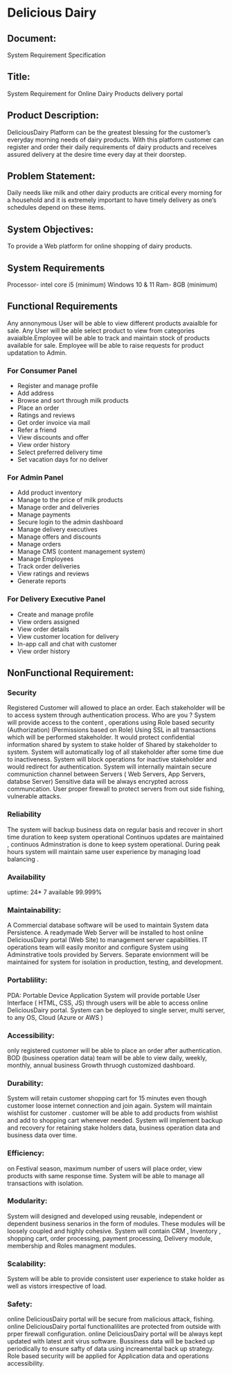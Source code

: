 # Delicious Dairy
## Document:
System Requirement Specification

## Title:
System Requirement for Online Dairy Products delivery portal

## Product Description:
DeliciousDairy Platform can be the greatest blessing for the customer’s everyday morning needs of dairy products. With this platform customer can register and order their daily requirements of dairy products and receives assured delivery at the desire time every day at their doorstep.

## Problem Statement:
Daily needs like milk and other dairy products are critical every morning for a household and it is extremely important to have timely delivery as one’s schedules depend on these items. 

## System Objectives:
To provide a Web platform for online shopping of dairy products. 

## System Requirements
Processor- intel core i5 (minimum)
Windows 10 & 11
Ram- 8GB (minimum)


## Functional Requirements

Any annonymous User will be able to view different products avaialble for sale. Any User will be able select product to view from categories avaialble.Employee will be able to track and maintain stock of products available for sale. Employee will be able to raise requests for product updatation to Admin.

### For Consumer Panel
- Register and manage profile
- Add address
- Browse and sort through milk products
- Place an order
- Ratings and reviews
- Get order invoice via mail
- Refer a friend
- View discounts and offer
- View order history
- Select preferred delivery time
- Set vacation days for no deliver

### For Admin Panel
- Add product inventory
- Manage to the price of milk products
- Manage order and deliveries
- Manage payments
- Secure login to the admin dashboard
- Manage delivery executives
- Manage offers and discounts
- Manage orders
- Manage CMS (content management system)
- Manage Employees
- Track order deliveries
- View ratings and reviews
- Generate reports

### For Delivery Executive Panel
- Create and manage profile
- View orders assigned
- View order details
- View customer location for delivery
- In-app call and chat with customer
- View order history

## NonFunctional Requirement:
### Security
Registered Customer will allowed to place an order. Each stakeholder will be to access system through authentication process. Who are you ? System will provide access to the content , operations using Role based security (Authorization) (Permissions based on Role) Using SSL in all transactions which will be performed stakeholder. It would protect confidential information shared by system to stake holder of Shared by stakeholder to system. System will automatically log of all stakeholder after some time due to inactiveness. System will block operations for inactive stakeholder and would redirect for authentication. System will internally maintain secure communiction channel between Servers ( Web Servers, App Servers, databse Server) Sensitive data will be always encrypted across communcation. User proper firewall to protect servers from out side fishing, vulnerable attacks.

### Reliability
The system will backup business data on regular basis and recover in short time duration to keep system operational Continuos updates are maintained , continuos Adminstration is done to keep system operational. During peak hours system will maintain same user experience by managing load balancing .

### Availability
uptime: 24* 7 available 99.999%

### Maintainability:
A Commercial database software will be used to maintain System data Persistence. A readymade Web Server will be installed to host online DeliciousDairy portal (Web Site) to management server capabilities. IT operations team will easily monitor and configure System using Adminstrative tools provided by Servers. Separate enviornment will be maintained for system for isolation in production, testing, and development.

### Portablility:
PDA: Portable Device Application System will provide portable User Interface ( HTML, CSS, JS) through users will be able to access online DeliciousDairy portal. System can be deployed to single server, multi server, to any OS, Cloud (Azure or AWS )

### Accessibility:
only registered customer will be able to place an order after authentication. BOD (business operation data) team will be able to view daily, weekly, monthly, annual business Growth thruogh customized dashboard.

### Durability:
System will retain customer shopping cart for 15 minutes even though customer loose internet connection and join again. System will maintain wishlist for customer . customer will be able to add products from wishlist and add to shopping cart whenever needed. System will implement backup and recovery for retaining stake holders data, business operation data and business data over time.

### Efficiency:
on Festival season, maximum number of users will place order, view products with same response time. System will be able to manage all transactions with isolation.

### Modularity:
System will designed and developed using reusable, independent or dependent business senarios in the form of modules. These modules will be loosely coupled and highly cohesive. System will contain CRM , Inventory , shopping cart, order processing, payment processing, Delivery module, membership and Roles managment modules.

### Scalability:
System will be able to provide consistent user experience to stake holder as well as vistors irrespective of load.

### Safety:
online DeliciousDairy portal will be secure from malicious attack, fishing. online DeliciousDairy portal functionalilites are protected from outside with prper firewall configuration. online DeliciousDairy portal will be always kept updated with latest anit virus software. Bussiness data will be backed up periodically to ensure safty of data using increamental back up strategy. Role based security will be applied for Application data and operations accessibility.





















